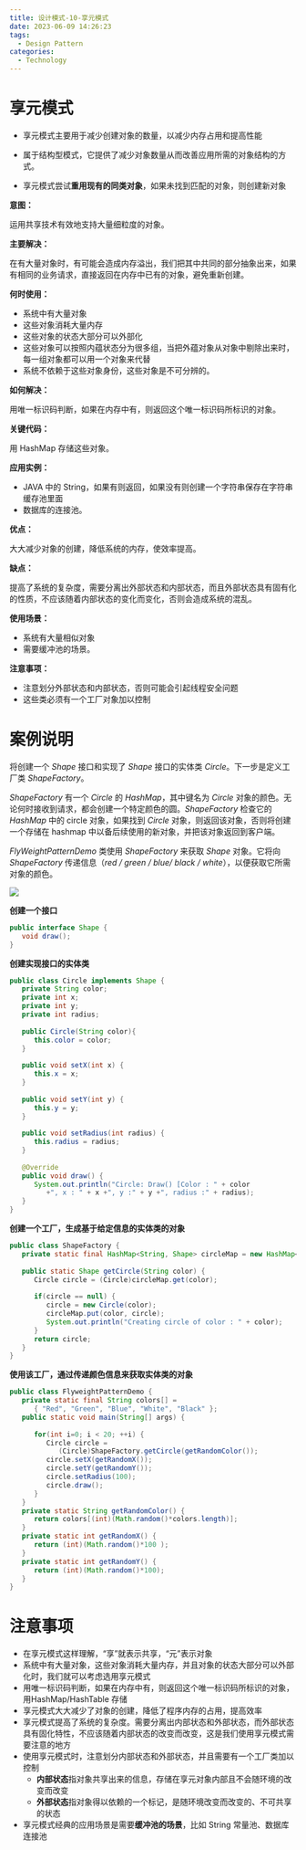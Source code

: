 ```yaml
---
title: 设计模式-10-享元模式
date: 2023-06-09 14:26:23
tags:
  - Design Pattern
categories: 
  - Technology
---
```


# 享元模式

* 享元模式主要用于减少创建对象的数量，以减少内存占用和提高性能
* 属于结构型模式，它提供了减少对象数量从而改善应用所需的对象结构的方式。

* 享元模式尝试**重用现有的同类对象**，如果未找到匹配的对象，则创建新对象

**意图：**

运用共享技术有效地支持大量细粒度的对象。

**主要解决：**

在有大量对象时，有可能会造成内存溢出，我们把其中共同的部分抽象出来，如果有相同的业务请求，直接返回在内存中已有的对象，避免重新创建。

**何时使用：** 

* 系统中有大量对象
* 这些对象消耗大量内存
* 这些对象的状态大部分可以外部化
* 这些对象可以按照内蕴状态分为很多组，当把外蕴对象从对象中剔除出来时，每一组对象都可以用一个对象来代替
* 系统不依赖于这些对象身份，这些对象是不可分辨的。

**如何解决：**

用唯一标识码判断，如果在内存中有，则返回这个唯一标识码所标识的对象。

**关键代码：**

用 HashMap 存储这些对象。

**应用实例：**

* JAVA 中的 String，如果有则返回，如果没有则创建一个字符串保存在字符串缓存池里面
* 数据库的连接池。

**优点：**

大大减少对象的创建，降低系统的内存，使效率提高。

**缺点：**

提高了系统的复杂度，需要分离出外部状态和内部状态，而且外部状态具有固有化的性质，不应该随着内部状态的变化而变化，否则会造成系统的混乱。

**使用场景：** 

* 系统有大量相似对象
* 需要缓冲池的场景。

**注意事项：** 

* 注意划分外部状态和内部状态，否则可能会引起线程安全问题
* 这些类必须有一个工厂对象加以控制

# 案例说明

将创建一个 *Shape* 接口和实现了 *Shape* 接口的实体类 *Circle*。下一步是定义工厂类 *ShapeFactory*。

*ShapeFactory* 有一个 *Circle* 的 *HashMap*，其中键名为 *Circle* 对象的颜色。无论何时接收到请求，都会创建一个特定颜色的圆。*ShapeFactory* 检查它的 *HashMap* 中的 circle 对象，如果找到 *Circle* 对象，则返回该对象，否则将创建一个存储在 hashmap 中以备后续使用的新对象，并把该对象返回到客户端。

*FlyWeightPatternDemo* 类使用 *ShapeFactory* 来获取 *Shape* 对象。它将向 *ShapeFactory* 传递信息（*red / green / blue/ black / white*），以便获取它所需对象的颜色。

![](https://cyan-images.oss-cn-shanghai.aliyuncs.com/images/04-design-pattern-2023-05-12-18.svg)

**创建一个接口**

```java
public interface Shape {
   void draw();
}
```

**创建实现接口的实体类**

```java
public class Circle implements Shape {
   private String color;
   private int x;
   private int y;
   private int radius;
 
   public Circle(String color){
      this.color = color;     
   }
 
   public void setX(int x) {
      this.x = x;
   }
 
   public void setY(int y) {
      this.y = y;
   }
 
   public void setRadius(int radius) {
      this.radius = radius;
   }
 
   @Override
   public void draw() {
      System.out.println("Circle: Draw() [Color : " + color 
         +", x : " + x +", y :" + y +", radius :" + radius);
   }
}
```

**创建一个工厂，生成基于给定信息的实体类的对象**

```java
public class ShapeFactory {
   private static final HashMap<String, Shape> circleMap = new HashMap<>();
 
   public static Shape getCircle(String color) {
      Circle circle = (Circle)circleMap.get(color);
 
      if(circle == null) {
         circle = new Circle(color);
         circleMap.put(color, circle);
         System.out.println("Creating circle of color : " + color);
      }
      return circle;
   }
}
```

**使用该工厂，通过传递颜色信息来获取实体类的对象**

```java
public class FlyweightPatternDemo {
   private static final String colors[] = 
      { "Red", "Green", "Blue", "White", "Black" };
   public static void main(String[] args) {
 
      for(int i=0; i < 20; ++i) {
         Circle circle = 
            (Circle)ShapeFactory.getCircle(getRandomColor());
         circle.setX(getRandomX());
         circle.setY(getRandomY());
         circle.setRadius(100);
         circle.draw();
      }
   }
   private static String getRandomColor() {
      return colors[(int)(Math.random()*colors.length)];
   }
   private static int getRandomX() {
      return (int)(Math.random()*100 );
   }
   private static int getRandomY() {
      return (int)(Math.random()*100);
   }
}
```

# 注意事项

* 在享元模式这样理解，“享”就表示共享，“元”表示对象
* 系统中有大量对象，这些对象消耗大量内存，并且对象的状态大部分可以外部化时，我们就可以考虑选用享元模式
* 用唯一标识码判断，如果在内存中有，则返回这个唯一标识码所标识的对象，用HashMap/HashTable 存储
* 享元模式大大减少了对象的创建，降低了程序内存的占用，提高效率
* 享元模式提高了系统的复杂度。需要分离出内部状态和外部状态，而外部状态具有固化特性，不应该随着内部状态的改变而改变，这是我们使用享元模式需要注意的地方
* 使用享元模式时，注意划分内部状态和外部状态，并且需要有一个工厂类加以控制
  * **内部状态**指对象共享出来的信息，存储在享元对象内部且不会随环境的改变而改变 
  * **外部状态**指对象得以依赖的一个标记，是随环境改变而改变的、不可共享的状态
* 享元模式经典的应用场景是需要**缓冲池的场景**，比如 String 常量池、数据库连接池 
